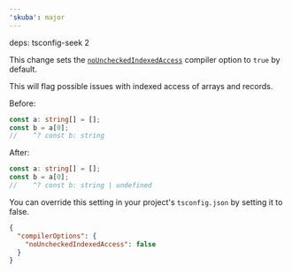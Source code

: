 ```yaml
---
'skuba': major
---
```


deps: tsconfig-seek 2

This change sets the [`noUncheckedIndexedAccess`](https://www.typescriptlang.org/tsconfig#noUncheckedIndexedAccess) compiler option to `true` by default.

This will flag possible issues with indexed access of arrays and records.

Before:

```ts
const a: string[] = [];
const b = a[0];
//    ^? const b: string
```

After:

```ts
const a: string[] = [];
const b = a[0];
//    ^? const b: string | undefined
```

You can override this setting in your project's `tsconfig.json` by setting it to false.

```json
{
  "compilerOptions": {
    "noUncheckedIndexedAccess": false
  }
}
```

